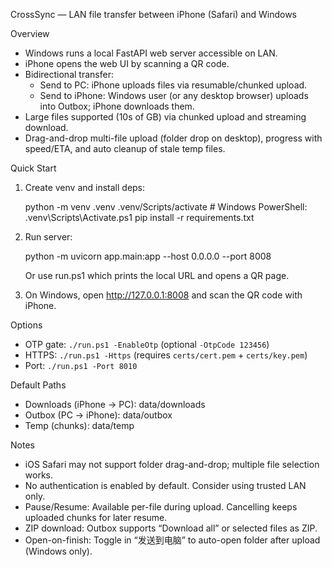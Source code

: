 CrossSync — LAN file transfer between iPhone (Safari) and Windows

Overview

- Windows runs a local FastAPI web server accessible on LAN.
- iPhone opens the web UI by scanning a QR code.
- Bidirectional transfer:
  - Send to PC: iPhone uploads files via resumable/chunked upload.
  - Send to iPhone: Windows user (or any desktop browser) uploads into Outbox; iPhone downloads them.
- Large files supported (10s of GB) via chunked upload and streaming download.
- Drag-and-drop multi-file upload (folder drop on desktop), progress with speed/ETA, and auto cleanup of stale temp files.

Quick Start

1) Create venv and install deps:

   python -m venv .venv
   .venv/Scripts/activate  # Windows PowerShell: .venv\\Scripts\\Activate.ps1
   pip install -r requirements.txt

2) Run server:

   python -m uvicorn app.main:app --host 0.0.0.0 --port 8008

   Or use run.ps1 which prints the local URL and opens a QR page.

3) On Windows, open http://127.0.0.1:8008 and scan the QR code with iPhone.

Options

- OTP gate: `./run.ps1 -EnableOtp` (optional `-OtpCode 123456`)
- HTTPS: `./run.ps1 -Https` (requires `certs/cert.pem` + `certs/key.pem`)
- Port: `./run.ps1 -Port 8010`

Default Paths

- Downloads (iPhone -> PC): data/downloads
- Outbox (PC -> iPhone):    data/outbox
- Temp (chunks):            data/temp

Notes

- iOS Safari may not support folder drag-and-drop; multiple file selection works.
- No authentication is enabled by default. Consider using trusted LAN only.
- Pause/Resume: Available per-file during upload. Cancelling keeps uploaded chunks for later resume.
- ZIP download: Outbox supports “Download all” or selected files as ZIP.
- Open-on-finish: Toggle in “发送到电脑” to auto-open folder after upload (Windows only).

